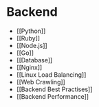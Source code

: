 # Backend

- [[Python]]
- [[Ruby]]
- [[Node.js]]
- [[Go]]
- [[Database]]
- [[Nginx]]
- [[Linux Load Balancing]]
- [[Web Crawling]]
- [[Backend Best Practises]]
- [[Backend Performance]]
